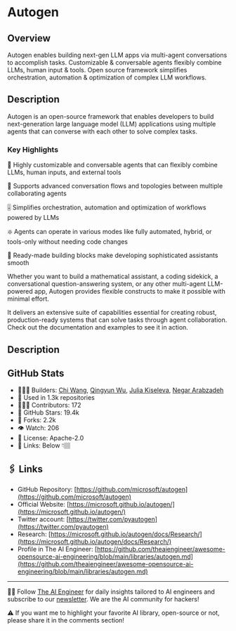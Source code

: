 # Autogen
## Overview
Autogen enables building next-gen LLM apps via multi-agent conversations to accomplish tasks. Customizable & conversable agents flexibly combine LLMs, human input & tools. Open source framework simplifies orchestration, automation & optimization of complex LLM workflows.

## Description
Autogen is an open-source framework that enables developers to build next-generation large language model (LLM) applications using multiple agents that can converse with each other to solve complex tasks.

### Key Highlights

🤖 Highly customizable and conversable agents that can flexibly combine LLMs, human inputs, and external tools

🔁 Supports advanced conversation flows and topologies between multiple collaborating agents

🎚️ Simplifies orchestration, automation and optimization of workflows powered by LLMs

❇️ Agents can operate in various modes like fully automated, hybrid, or tools-only without needing code changes

📱 Ready-made building blocks make developing sophisticated assistants smooth

Whether you want to build a mathematical assistant, a coding sidekick, a conversational question-answering system, or any other multi-agent LLM-powered app, Autogen provides flexible constructs to make it possible with minimal effort.

It delivers an extensive suite of capabilities essential for creating robust, production-ready systems that can solve tasks through agent collaboration. Check out the documentation and examples to see it in action.

## Description

## GitHub Stats
* 👷🏽‍♀️ Builders: [Chi Wang](https://www.linkedin.com/in/chi-wang-49b15b16/), [Qingyun Wu](https://www.linkedin.com/in/qingyun-wu-183019a6/), [Julia Kiseleva](https://www.linkedin.com/in/julia-kiseleva-24842710/), [Negar Arabzadeh](https://www.linkedin.com/in/n-arabzadeh/)
* 💾 Used in 1.3k repositories
* 👩🏽‍💻 Contributors: 172
* 💫 GitHub Stars: 19.4k
* 🍴 Forks: 2.2k
* 👁️ Watch: 206
* 🪪 License: Apache-2.0
* 🔗 Links: Below 👇🏽

## 🖇️ Links
* GitHub Repository: [https://github.com/microsoft/autogen](https://github.com/microsoft/autogen)
* Official Website: [https://microsoft.github.io/autogen/](https://microsoft.github.io/autogen/)
* Twitter account: [https://twitter.com/pyautogen](https://twitter.com/pyautogen)
* Research: [https://microsoft.github.io/autogen/docs/Research/](https://microsoft.github.io/autogen/docs/Research/)
* Profile in The AI Engineer: [https://github.com/theaiengineer/awesome-opensource-ai-engineering/blob/main/libraries/autogen.md](https://github.com/theaiengineer/awesome-opensource-ai-engineering/blob/main/libraries/autogen.md)

---
🧙🏽 Follow [The AI Engineer](https://www.linkedin.com/company/theaiengineer/) for daily insights tailored to AI engineers and subscribe to our [newsletter](http://theaiengineerco.substack.com). We are the AI community for hackers!

⚠️ If you want me to highlight your favorite AI library, open-source or not, please share it in the comments section!


